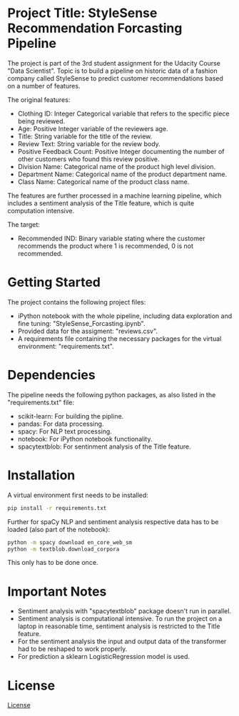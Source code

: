 # Project Title: StyleSense Recommendation Forcasting Pipeline

The project is part of the 3rd student assignment for the Udacity Course "Data Scientist". Topic is to build a pipeline on historic data of a fashion company called StyleSense to predict customer recommendations based on a number of features.

The original features:

* Clothing ID: Integer Categorical variable that refers to the specific piece being reviewed.
* Age: Positive Integer variable of the reviewers age.
* Title: String variable for the title of the review.
* Review Text: String variable for the review body.
* Positive Feedback Count: Positive Integer documenting the number of other customers who found this review positive.
* Division Name: Categorical name of the product high level division.
* Department Name: Categorical name of the product department name.
* Class Name: Categorical name of the product class name.

The features are further processed in a machine learning pipeline, which includes a sentiment analysis of the Title feature, which is quite computation intensive.

The target:
* Recommended IND: Binary variable stating where the customer recommends the product where 1 is recommended, 0 is not recommended.

# Getting Started

The project contains the following project files:
* iPython notebook with the whole pipeline, including data exploration and fine tuning: "StyleSense_Forcasting.ipynb".
* Provided data for the assigment: "reviews.csv".
* A requirements file containing the necessary packages for the virtual environment: "requirements.txt".

# Dependencies

The pipeline needs the following python packages, as also listed in the "requirements.txt" file:
* scikit-learn: For building the pipline.
* pandas: For data processing.
* spacy: For NLP text processing.
* notebook: For iPython notebook functionality.
* spacytextblob: For sentinment analysis of the Title feature.

# Installation

A virtual environment first needs to be installed:
```bash
pip install -r requirements.txt
```

Further for spaCy NLP and sentiment analysis respective data has to be loaded (also part of the notebook):
```bash
python -m spacy download en_core_web_sm
python -m textblob.download_corpora
```

This only has to be done once.

# Important Notes

* Sentiment analysis with "spacytextblob" package doesn't run in parallel.
* Sentiment analysis is computational intensive. To run the project on a laptop in reasonable time, sentiment analysis is restricted to the Title feature.
* For the sentiment analysis the input and output data of the transformer had to be reshaped to work properly.
* For prediction a sklearn LogisticRegression model is used.

# License

[License](LICENSE.txt)
